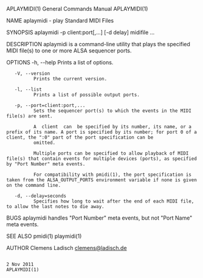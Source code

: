 APLAYMIDI(1)                                                                            General Commands Manual                                                                           APLAYMIDI(1)

NAME
       aplaymidi - play Standard MIDI Files

SYNOPSIS
       aplaymidi -p client:port[,...] [-d delay] midifile ...

DESCRIPTION
       aplaymidi is a command-line utility that plays the specified MIDI file(s) to one or more ALSA sequencer ports.

OPTIONS
       -h, --help
              Prints a list of options.

       -V, --version
              Prints the current version.

       -l, --list
              Prints a list of possible output ports.

       -p, --port=client:port,...
              Sets the sequencer port(s) to which the events in the MIDI file(s) are sent.

              A  client  can  be specified by its number, its name, or a prefix of its name. A port is specified by its number; for port 0 of a client, the ":0" part of the port specification can be
              omitted.

              Multiple ports can be specified to allow playback of MIDI file(s) that contain events for multiple devices (ports), as specified by "Port Number" meta events.

              For compatibility with pmidi(1), the port specification is taken from the ALSA_OUTPUT_PORTS environment variable if none is given on the command line.

       -d, --delay=seconds
              Specifies how long to wait after the end of each MIDI file, to allow the last notes to die away.

BUGS
       aplaymidi handles "Port Number" meta events, but not "Port Name" meta events.

SEE ALSO
       pmidi(1)
       playmidi(1)

AUTHOR
       Clemens Ladisch <clemens@ladisch.de>

                                                                                              2 Nov 2011                                                                                  APLAYMIDI(1)
